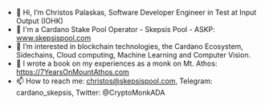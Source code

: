 - 👋 Hi, I’m Christos Palaskas, Software Developer Engineer in Test at Input Output (IOHK)
- 🎱 I'm a Cardano Stake Pool Operator - Skepsis Pool - ASKP: www.skepsispool.com
- 👀 I’m interested in blockchain technologies, the Cardano Ecosystem, Sidechains, Cloud computing, Machine Learning and Computer Vision.
- 📖 I wrote a book on my experiences as a monk on Mt. Athos: https://7YearsOnMountAthos.com
- 📫 How to reach me: christos@skepsispool.com, Telegram: cardano_skepsis, Twitter: @CryptoMonkADA

<!---
chrispalaskas/chrispalaskas is a ✨ special ✨ repository because its `README.md` (this file) appears on your GitHub profile.
You can click the Preview link to take a look at your changes.
--->
